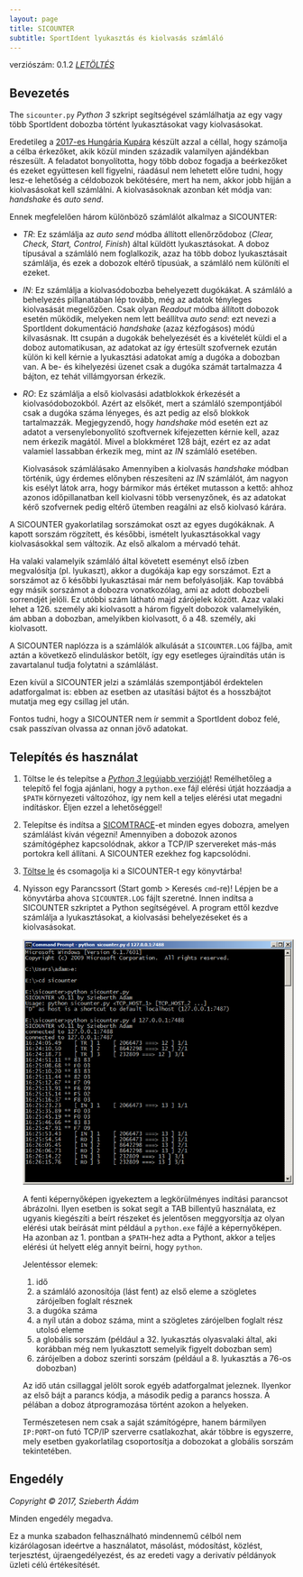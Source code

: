 ```yaml
---
layout: page
title: SICOUNTER
subtitle: SportIdent lyukasztás és kiolvasás számláló
---
```


verziószám: 0.1.2
_[LETÖLTÉS]_


Bevezetés
---------

The `sicounter.py` _Python 3_ szkript segítségével számlálhatja az egy vagy több SportIdent dobozba történt lyukasztásokat vagy kiolvasásokat.

Eredetileg a [2017-es Hungária Kupára](http://adatbank.mtfsz.hu/esemeny/show/esemeny_id/6363) készült azzal a céllal, hogy számolja a célba érkezőket, akik közül minden századik valamilyen ajándékban részesült.
A feladatot bonyolította, hogy több doboz fogadja a beérkezőket és ezeket együttesen kell figyelni, ráadásul nem lehetett előre tudni, hogy lesz-e lehetőség a céldobozok bekötésére, mert ha nem, akkor jobb híjján a kiolvasásokat kell számlálni.
A kiolvasásoknak azonban két módja van: _handshake_ és _auto send_.

Ennek megfelelően három különböző számlálót alkalmaz a SICOUNTER:

* _TR_:
  Ez számlálja az _auto send_ módba állított ellenőrződoboz (_Clear, Check, Start, Control, Finish_) által küldött lyukasztásokat.
  A doboz típusával a számláló nem foglalkozik, azaz ha több doboz lyukasztásait számlálja, és ezek a dobozok eltérő típusúak, a számláló nem különíti el ezeket.

* _IN_:
  Ez számlálja a kiolvasódobozba behelyezett dugókákat.
  A számláló a behelyezés pillanatában lép tovább, még az adatok tényleges kiolvasását megelőzően.
  Csak olyan _Readout_ módba állított dobozok esetén működik, melyeken nem lett beállítva _auto send_: ezt nevezi a SportIdent dokumentáció _handshake_ (azaz kézfogásos) módú kilvasásnak.
  Itt csupán a dugokák behelyezését és a kivételét küldi el a doboz automatikusan, az adatokat az így értesült szofvernek ezután külön ki kell kérnie a lyukasztási adatokat amíg a dugóka a dobozban van.
  A be- és kihelyezési üzenet csak a dugóka számát tartalmazza 4 bájton, ez tehát villámgyorsan érkezik.

* _RO_:
  Ez számlálja a első kiolvasási adatblokkok érkezését a kiolvasódobozokból.
  Azért az elsőkét, mert a számláló szempontjából csak a dugóka száma lényeges, és azt pedig az első blokkok tartalmazzák.
  Megjegyzendő, hogy _handshake_ mód esetén ezt az adatot a versenylebonyolító szoftvernek kifejezetten kérnie kell, azaz nem érkezik magától. 
  Mivel a blokkméret 128 bájt, ezért ez az adat valamiel lassabban érkezik meg, mint az _IN_ számláló esetében.

  Kiolvasások számlálásako
  Amennyiben a kiolvasás _handshake_ módban történik, úgy érdemes előnyben részesíteni az _IN_ számlálót, ám nagyon kis esélyt látok arra, hogy bármikor más értéket mutasson a kettő: ahhoz azonos időpillanatban kell kiolvasni több versenyzőnek, és az adatokat kérő szofvernek pedig eltérő ütemben reagálni az első kiolvasó kárára.

A SICOUNTER gyakorlatilag sorszámokat oszt az egyes dugókáknak.
A kapott sorszám rögzített, és későbbi, ismételt lyukasztásokkal vagy kiolvasásokkal sem változik.
Az első alkalom a mérvadó tehát.

Ha valaki valamelyik számláló által követett eseményt első ízben megvalósítja (pl. lyukaszt), akkor a dugókája kap egy sorszámot.
Ezt a sorszámot az ő későbbi lyukasztásai már nem befolyásolják.
Kap továbbá egy másik sorszámot a dobozra vonatkozólag, ami az adott dobozbeli sorrendjét jelöli.
Ez utóbbi szám látható majd zárójelek között.
Azaz valaki lehet a 126. személy aki kiolvasott a három figyelt dobozok valamelyikén, ám abban a dobozban, amelyikben kiolvasott, ő a 48. személy, aki kiolvasott.

A SICOUNTER naplózza is a számlálók alkulását a `SICOUNTER.LOG` fájlba, amit aztán a következő elinduláskor betölt, így egy esetleges újraindítás után is zavartalanul tudja folytatni a számlálást.

Ezen kívül a SICOUNTER jelzi a számlálás szempontjából érdektelen adatforgalmat is: ebben az esetben az utasítási bájtot és a hosszbájtot mutatja meg egy csillag jel után.

Fontos tudni, hogy a SICOUNTER nem ír semmit a SportIdent doboz felé, csak passzívan olvassa az onnan jövő adatokat.


Telepítés és használat
----------------------

1. Töltse le és telepítse a [_Python 3_ legújabb verzióját](https://www.python.org/downloads/)!
   Remélhetőleg a telepítő fel fogja ajánlani, hogy a `python.exe` fájl elérési útját hozzáadja a `$PATH` környezeti változóhoz, így nem kell a teljes elérési utat megadni indításkor.
   Éljen ezzel a lehetőséggel!

2. Telepítse és indítsa a [SICOMTRACE]-et minden egyes dobozra, amelyen számlálást kíván végezni!
   Amennyiben a dobozok azonos számítógéphez kapcsolódnak, akkor a TCP/IP szervereket más-más portokra kell állítani.
   A SICOUNTER ezekhez fog kapcsolódni.

3. [Töltse le][LETÖLTÉS] és csomagolja ki a SICOUNTER-t egy könyvtárba!

4. Nyisson egy Parancssort (Start gomb > Keresés `cmd`-re)!
   Lépjen be a könyvtárba ahova `SICOUNTER.LOG` fájlt szeretné.
   Innen indítsa a SICOUNTER szkriptet a Python segítségével.
   A program ettől kezdve számlálja a lyukasztásokat, a kiolvasási behelyezéseket és a kiolvasásokat.
   
   ![SICOUNTER szkript parancssorból](https://raw.githubusercontent.com/tajfutas/sicounter/gh-pages-shared/screenshots/cmd.png)

   A fenti képernyőképen igyekeztem a legkörülményes indítási parancsot ábrázolni.
   Ilyen esetben is sokat segít a TAB billentyű használata, ez ugyanis kiegészíti a beírt részeket és jelentősen meggyorsítja az olyan elérési utak beírását mint például a `python.exe` fájlé a képernyőképen.
   Ha azonban az 1. pontban a `$PATH`-hez adta a Pythont, akkor a teljes elérési út helyett elég annyit beírni, hogy `python`.

   Jelentéssor elemek:
   1. idő
   2. a számláló azonosítója (lást fent) az első eleme a szögletes zárójelben foglalt résznek
   3. a dugóka száma
   4. a nyíl után a doboz száma, mint a szögletes zárójelben foglalt rész utolsó eleme
   5. a globális sorszám (például a 32. lyukasztás olyasvalaki által, aki korábban még nem lyukasztott semelyik figyelt dobozban sem)
   6. zárójelben a doboz szerinti sorszám (például a 8. lyukasztás a 76-os dobozban)

   Az idő után csillaggal jelölt sorok egyéb adatforgalmat jeleznek.
   Ilyenkor az első bájt a parancs kódja, a második pedig a parancs hossza.
   A pélában a doboz átprogramozása történt azokon a helyeken.

   Természetesen nem csak a saját számítógépre, hanem bármilyen `IP:PORT`-on futó TCP/IP szerverre csatlakozhat, akár többre is egyszerre, mely esetben gyakorlatilag csoportosítja a dobozokat a globális sorszám tekintetében.


Engedély
--------

_Copyright © 2017, Szieberth Ádám_

Minden engedély megadva.

Ez a munka szabadon felhasználható mindennemű célból nem kizárólagosan ideértve a használatot, másolást, módosítást, közlést, terjesztést, újraengedélyezést, és az eredeti vagy a derivatív példányok üzleti célú értékesítését.


[LETÖLTÉS]: https://github.com/tajfutas/sicounter/releases/download/v0.1.2/sicounter.zip
[SICOMTRACE]: http://tajfutas.github.io/sicomtrace
